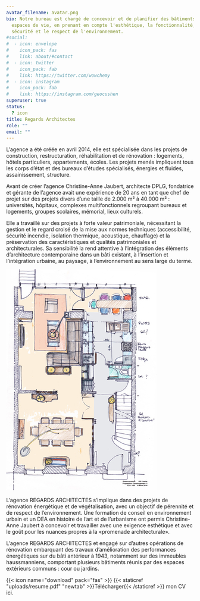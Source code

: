 ```yaml
---
avatar_filename: avatar.png
bio: Notre bureau est chargé de concevoir et de planifier des bâtiments et des
  espaces de vie, en prenant en compte l'esthétique, la fonctionnalité, la
  sécurité et le respect de l'environnement.
#social:
#  - icon: envelope
#    icon_pack: fas
#    link: about/#contact
#  - icon: twitter
#    icon_pack: fab
#    link: https://twitter.com/wowchemy
#  - icon: instagram
#    icon_pack: fab
#    link: https://instagram.com/geocushen
superuser: true
status:
  ? icon
title: Regards Architectes
role: ""
email: ""
---
```

L’agence a été créée en avril 2014, elle est spécialisée dans les projets de construction, restructuration, réhabilitation et de rénovation : logements, hôtels particuliers, appartements, écoles. Les projets menés impliquent tous les corps d’état et des bureaux d’études spécialisés, énergies et fluides, assainissement, structure.

Avant de créer l’agence Christine-Anne Jaubert, architecte DPLG, fondatrice et gérante de l’agence avait une expérience de 20 ans en tant que chef de projet sur des projets divers d’une taille de 2.000 m² à 40.000 m² : universités, hôpitaux, complexes multifonctionnels regroupant bureaux et logements, groupes scolaires, mémorial, lieux culturels.

Elle a travaillé sur des projets à forte valeur patrimoniale, nécessitant la gestion et le regard croisé de la mise aux normes techniques (accessibilité, sécurité incendie, isolation thermique, acoustique, chauffage) et la préservation des caractéristiques et qualités patrimoniales et architecturales. Sa sensibilité la rend attentive à l’intégration des éléments d’architecture contemporaine dans un bâti existant, à l’insertion et l’intégration urbaine, au paysage, à l’environnement au sens large du terme.

![screen reader text](Croquis_1.jpg "caption")

L’agence REGARDS ARCHITECTES s’implique dans des projets de rénovation énergétique et de végétalisation, avec un objectif de pérennité et de respect de l’environnement.
Une formation de conseil en environnement urbain et un DEA en histoire de l’art et de l’urbanisme ont permis Christine-Anne Jaubert à concevoir et travailler avec une exigence esthétique et avec le goût pour les nuances propres à la  «promenade architecturale».

L’agence REGARDS ARCHITECTES et engagé sur d’autres opérations de rénovation embarquant des travaux d’amélioration des performances énergétiques sur du bâti antérieur à 1943, notamment sur des immeubles haussmanniens, comportant plusieurs bâtiments réunis par des espaces extérieurs communs : cour ou jardins.


{{< icon name="download" pack="fas" >}} {{< staticref "uploads/resume.pdf" "newtab" >}}Télécharger{{< /staticref >}} mon CV ici.

